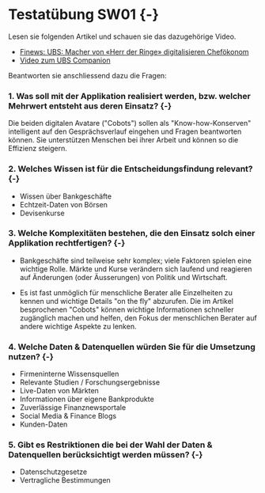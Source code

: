 # Testatübung SW01 {-}

Lesen sie folgenden Artikel und schauen sie das dazugehörige Video.

* [Finews: UBS: Macher von «Herr der Ringe» digitalisieren Chefökonom](https://www.finews.ch/news/banken/32399-ubs-macher-von-herr-der-ringe-digitalisieren-schweizer-chefoekonomen)
* [Video zum UBS Companion](https://www.ubs.com/magazines/innovation/en/wealth-innovation-lab/beta.html)


Beantworten sie anschliessend dazu die Fragen:

### 1. Was soll mit der Applikation realisiert werden, bzw. welcher Mehrwert entsteht aus deren Einsatz? {-}

Die beiden digitalen Avatare ("Cobots") sollen als "Know-how-Konserven" intelligent auf den Gesprächsverlauf eingehen und Fragen beantworten können. Sie unterstützen Menschen bei ihrer Arbeit und können so die Effizienz steigern.


### 2. Welches Wissen ist für die Entscheidungsfindung relevant? {-}

* Wissen über Bankgeschäfte
* Echtzeit-Daten von Börsen
* Devisenkurse


### 3. Welche Komplexitäten bestehen, die den Einsatz solch einer Applikation rechtfertigen? {-}

* Bankgeschäfte sind teilweise sehr komplex; viele Faktoren spielen eine wichtige Rolle. Märkte und Kurse verändern sich laufend und reagieren auf Änderungen (oder Äusserungen) von Politik und Wirtschaft.

* Es ist fast unmöglich für menschliche Berater alle Einzelheiten zu kennen und wichtige Details "on the fly" abzurufen. Die im Artikel besprochenen "Cobots" können wichtige Informationen schneller zugänglich machen und helfen, den Fokus der menschlichen Berater auf andere wichtige Aspekte zu lenken.


### 4. Welche Daten & Datenquellen würden Sie für die Umsetzung nutzen? {-}

* Firmeninterne Wissensquellen
* Relevante Studien / Forschungsergebnisse
* Live-Daten von Märkten
* Informationen über eigene Bankprodukte
* Zuverlässige Finanznewsportale
* Social Media & Finance Blogs
* Kunden-Daten

### 5. Gibt es Restriktionen die bei der Wahl der Daten & Datenquellen berücksichtigt werden müssen? {-}

* Datenschutzgesetze
* Vertragliche Bestimmungen
